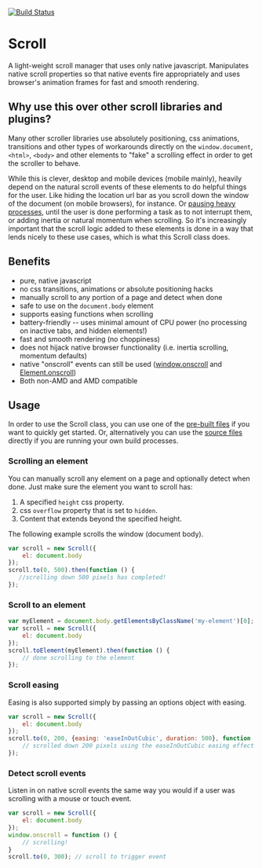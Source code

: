 [![Build Status](https://travis-ci.org/mkay581/scroll-js.svg?branch=master)](https://travis-ci.org/mkay581/scroll-js)

# Scroll

A light-weight scroll manager that uses only native javascript. Manipulates native scroll properties so that
native events fire appropriately and uses browser's animation frames for fast and smooth rendering.

## Why use this over other scroll libraries and plugins?

Many other scroller libraries use absolutely positioning, css animations, transitions and other types of workarounds directly on
the `window.document`, `<html>`, `<body>` and other elements to "fake" a scrolling effect in order to get the scroller to behave.

While this is clever, desktop and mobile devices (mobile mainly), heavily depend on the natural scroll events of these
elements to do helpful things for the user.
Like hiding the location url bar as you scroll down the window of the document (on mobile browsers), for instance. Or
[pausing heavy processes](http://developer.telerik.com/featured/scroll-event-change-ios-8-big-deal/), until
the user is done performing a task as to not interrupt them, or adding inertia or natural momentum when scrolling. So
it's increasingly important that the scroll logic added to these elements is done in a way that
lends nicely to these use cases, which is what this Scroll class does.

## Benefits

* pure, native javascript
* no css transitions, animations or absolute positioning hacks
* manually scroll to any portion of a page and detect when done
* safe to use on the `document.body` element
* supports easing functions when scrolling
* battery-friendly -- uses minimal amount of CPU power (no processing on inactive tabs, and hidden elements!)
* fast and smooth rendering (no choppiness)
* does not hijack native browser functionality (i.e. inertia scrolling, momentum defaults)
* native "onscroll" events can still be used ([window.onscroll](https://developer.mozilla.org/en-US/docs/Web/API/window.onscroll) and
[Element.onscroll](https://developer.mozilla.org/en-US/docs/Web/API/GlobalEventHandlers.onscroll))
* Both non-AMD and AMD compatible


## Usage

In order to use the Scroll class, you can use one of the [pre-built files](/dist) if you want to quickly get started. Or, alternatively
 you can use the [source files](/src) directly if you are running your own build processes.

### Scrolling an element

You can manually scroll any element on a page and optionally detect when done. Just make sure the element you want to scroll has:

1. A specified `height` css property.
1. css `overflow` property that is set to `hidden`.
1. Content that extends beyond the specified height.

The following example scrolls the window (document body).

```javascript
var scroll = new Scroll({
    el: document.body
});
scroll.to(0, 500).then(function () {
   //scrolling down 500 pixels has completed!
});

```

### Scroll to an element

```javascript
var myElement = document.body.getElementsByClassName('my-element')[0];
var scroll = new Scroll({
    el: document.body
});
scroll.toElement(myElement).then(function () {
    // done scrolling to the element
});

```

### Scroll easing

Easing is also supported simply by passing an options object with easing.

```javascript
var scroll = new Scroll({
    el: document.body
});
scroll.to(0, 200, {easing: 'easeInOutCubic', duration: 500}, function () {
    // scrolled down 200 pixels using the easeInOutCubic easing effect in 500 milliseconds!
});

```

### Detect scroll events

Listen in on native scroll events the same way you would if a user was scrolling with a mouse or touch event.

```javascript
var scroll = new Scroll({
    el: document.body
});
window.onscroll = function () {
    // scrolling!
}
scroll.to(0, 300); // scroll to trigger event

```